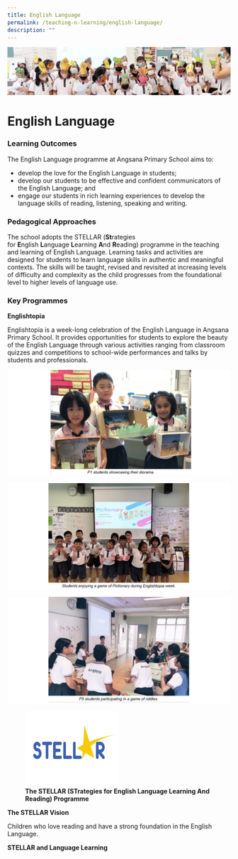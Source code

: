 ```yaml
---
title: English Language
permalink: /teaching-n-learning/english-language/
description: ""
---
```

![](/images/Teaching%20and%20Learning.jpg)

English Language
================

### Learning Outcomes

The English Language programme at Angsana Primary School aims to:

*   develop the love for the English Language in students;
*   develop our students to be effective and confident communicators of the English Language; and
*   engage our students in rich learning experiences to develop the language skills of reading, listening, speaking and writing.



### Pedagogical Approaches


The school adopts the STELLAR (**St**rategies for **E**nglish **L**anguage **L**earning **A**nd **R**eading) programme in the teaching and learning of English Language. Learning tasks and activities are designed for students to learn language skills in authentic and meaningful contexts. The skills will be taught, revised and revisited at increasing levels of difficulty and complexity as the child progresses from the foundational level to higher levels of language use.
  

### Key Programmes

<b> Englishtopia </b>

Englishtopia is a week-long celebration of the English Language in Angsana Primary School. It provides opportunities for students to explore the beauty of the English Language through various activities ranging from classroom quizzes and competitions to school-wide performances and talks by students and professionals.

![](/images/EL1.png)

![](/images/EL2.png)

![](/images/EL3.png)

<figure><img src="/images/STELLAR.jpg" style="width:50%"><figcaption> <b>The STELLAR (STrategies for English Language Learning And Reading) Programme </b> </figcaption></figure>

<b> The STELLAR Vision </b>

Children who love reading and have a strong foundation in the English Language.

<b> STELLAR and Language Learning </b>